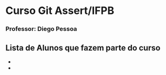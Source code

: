 # Curso Git Assert/IFPB
### Professor: Diego Pessoa

## Lista de Alunos que fazem parte do curso
* 
* 

